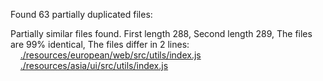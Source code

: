 Found 63 partially duplicated files:

Partially similar files found. First length 288, Second length 289, The files are 99% identical, The files differ in 2 lines:
	&nbsp;&nbsp;&nbsp;&nbsp;[./resources/european/web/src/utils/index.js](.././resources/european/web/src/utils/index.js)
	&nbsp;&nbsp;&nbsp;&nbsp;[./resources/asia/ui/src/utils/index.js](.././resources/asia/ui/src/utils/index.js) 
